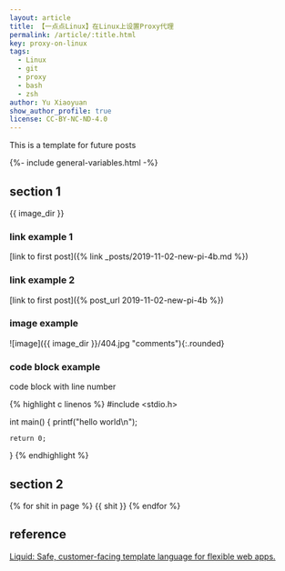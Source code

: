 ```yaml
---
layout: article
title: 【一点点Linux】在Linux上设置Proxy代理
permalink: /article/:title.html
key: proxy-on-linux
tags: 
  - Linux
  - git
  - proxy
  - bash
  - zsh
author: Yu Xiaoyuan
show_author_profile: true
license: CC-BY-NC-ND-4.0
---
```


<!-- abstract begin -->
This is a template for future posts
<!-- abstract end -->

<!--more-->

<!-- begin include -->
{%- include general-variables.html -%}
<!-- end include -->

<!-- begin private variable of Liquid -->

<!-- {%- increment equation-h2-1 -%} -->
<!-- end private variable of Liquid -->

## section 1

{{ image_dir }}

### link example 1

[link to first post]({% link _posts/2019-11-02-new-pi-4b.md %})

### link example 2

[link to first post]({% post_url 2019-11-02-new-pi-4b %})

### image example

![image]({{ image_dir }}/404.jpg "comments"){:.rounded}

### code block example

code block with line number

{% highlight c linenos %}
#include <stdio.h>

int main() {
    printf("hello world\n");

    return 0;
}
{% endhighlight %}

## section 2

{% for shit in page %}
{{ shit }}
{% endfor %}

## reference

[Liquid: Safe, customer-facing template language for flexible web apps.](https://shopify.github.io/liquid/)
